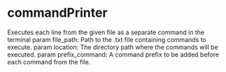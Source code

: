 # commandPrinter
Executes each line from the given file as a separate command in the terminal
    param file_path: Path to the .txt file containing commands to execute.
    param location: The directory path where the commands will be executed.
    param prefix_command: A command prefix to be added before each command from the file.
